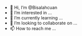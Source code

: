 - 👋 Hi, I’m @Bisalahcuan
- 👀 I’m interested in ...
- 🌱 I’m currently learning ...
- 💞️ I’m looking to collaborate on ...
- 📫 How to reach me ...

<!---
Bisalahcuan/Bisalahcuan is a ✨ special ✨ repository because its `README.md` (this file) appears on your GitHub profile.
You can click the Preview link to take a look at your changes.
--->
